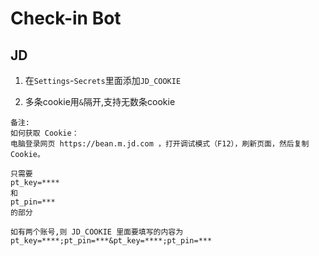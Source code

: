 # Check-in Bot

## JD

1. 在`Settings`-`Secrets`里面添加`JD_COOKIE`

2. 多条cookie用`&`隔开,支持无数条cookie


```
备注:
如何获取 Cookie：
电脑登录网页 https://bean.m.jd.com ，打开调试模式（F12），刷新页面，然后复制 Cookie。

只需要
pt_key=****
和
pt_pin=***
的部分

如有两个账号,则 JD_COOKIE 里面要填写的内容为
pt_key=****;pt_pin=***&pt_key=****;pt_pin=***
```
